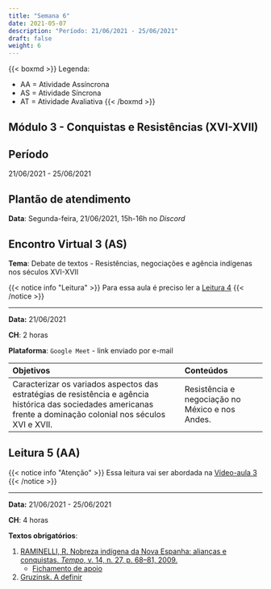 ```yaml
---
title: "Semana 6"
date: 2021-05-07
description: "Período: 21/06/2021 - 25/06/2021"
draft: false
weight: 6
---
```


{{< boxmd >}}
Legenda: 
- AA = Atividade Assíncrona
- AS = Atividade Síncrona
- AT = Atividade Avaliativa
{{< /boxmd >}}

## Módulo 3 - Conquistas e Resistências (XVI-XVII)

## Período

21/06/2021 - 25/06/2021

## Plantão de atendimento

**Data**: Segunda-feira, 21/06/2021, 15h-16h no *Discord*

## Encontro Virtual 3 (AS)

**Tema**: Debate de textos - Resistências, negociações e agência indígenas nos séculos XVI-XVII

{{< notice info "Leitura" >}}
Para essa aula é preciso ler a [Leitura 4](https://cclhm0057.netlify.app/semanal/sem4/#leitura-4-aa)
{{< /notice >}}

***

**Data:**  21/06/2021

**CH**: 2 horas

**Plataforma**: `Google Meet` - link enviado por e-mail

| Objetivos           | Conteúdos         |
|:--------------------|:------------------|
| Caracterizar os variados aspectos das estratégias de resistência e agência histórica das sociedades americanas frente a dominação colonial nos séculos XVI e XVII. | Resistência e negociação no México e nos Andes. |

## Leitura 5 (AA)

{{< notice info "Atenção" >}}
Essa leitura vai ser abordada na [Vídeo-aula 3](https://cclhm0057.netlify.app/semanal/sem7/#v%C3%ADdeo-aula-3-aa)
{{< /notice >}}

***

**Data:**  21/06/2021 - 25/06/2021

**CH**: 4 horas

**Textos obrigatórios**:
1. [RAMINELLI, R. Nobreza indígena da Nova Espanha: alianças e conquistas. *Tempo*, v. 14, n. 27, p. 68–81, 2009.](https://ericbrasiln.github.io/cclhm0057_ihl/textos/mod_4/Raminelli.pdf)
   - [Fichamento de apoio](https://ericbrasiln.github.io/cclhm0057_ihl/textos/mod_4/2021-02-01-fichamento-raminelli.html)
2. [Gruzinsk. A definir]()
